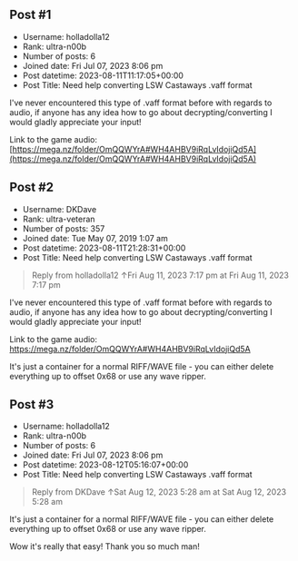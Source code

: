 ## Post #1
- Username: holladolla12
- Rank: ultra-n00b
- Number of posts: 6
- Joined date: Fri Jul 07, 2023 8:06 pm
- Post datetime: 2023-08-11T11:17:05+00:00
- Post Title: Need help converting LSW Castaways .vaff format

I've never encountered this type of .vaff format before with regards to audio, if anyone has any idea how to go about decrypting/converting I would gladly appreciate your input!   

Link to the game audio: [https://mega.nz/folder/OmQQWYrA#WH4AHBV9iRqLvIdojiQd5A](https://mega.nz/folder/OmQQWYrA#WH4AHBV9iRqLvIdojiQd5A)
## Post #2
- Username: DKDave
- Rank: ultra-veteran
- Number of posts: 357
- Joined date: Tue May 07, 2019 1:07 am
- Post datetime: 2023-08-11T21:28:31+00:00
- Post Title: Need help converting LSW Castaways .vaff format

> Reply from holladolla12 ↑Fri Aug 11, 2023 7:17 pm at Fri Aug 11, 2023 7:17 pm
>
> 
I've never encountered this type of .vaff format before with regards to audio, if anyone has any idea how to go about decrypting/converting I would gladly appreciate your input!   

Link to the game audio: https://mega.nz/folder/OmQQWYrA#WH4AHBV9iRqLvIdojiQd5A

It's just a container for a normal RIFF/WAVE file - you can either delete everything up to offset 0x68 or use any wave ripper.
## Post #3
- Username: holladolla12
- Rank: ultra-n00b
- Number of posts: 6
- Joined date: Fri Jul 07, 2023 8:06 pm
- Post datetime: 2023-08-12T05:16:07+00:00
- Post Title: Need help converting LSW Castaways .vaff format

> Reply from DKDave ↑Sat Aug 12, 2023 5:28 am at Sat Aug 12, 2023 5:28 am
>
> 
It's just a container for a normal RIFF/WAVE file - you can either delete everything up to offset 0x68 or use any wave ripper.

Wow it's really that easy! Thank you so much man!
